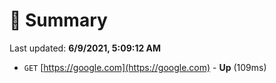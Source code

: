 # 📖 Summary
Last updated: **6/9/2021, 5:09:12 AM**

- `GET` [https://google.com](https://google.com) - **Up** (109ms)
